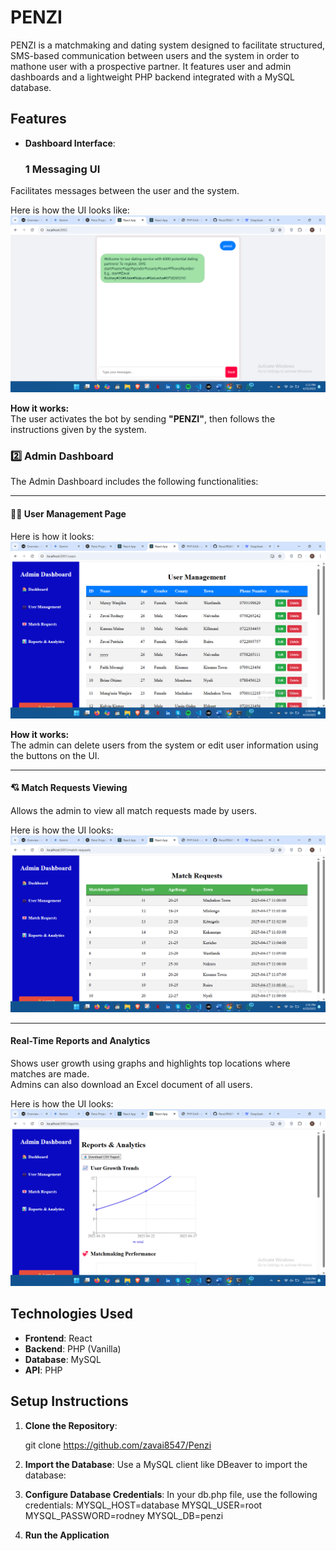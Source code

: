 # PENZI

PENZI is a matchmaking and dating system designed to facilitate structured, SMS-based communication between users and the system in order to mathone user with a prospective partner. It features user and admin dashboards and a lightweight PHP backend integrated with a MySQL database.

## Features
- **Dashboard Interface**:
  ### 1️ Messaging UI  
Facilitates messages between the user and the system.

Here is how the UI looks like:  
![UI Preview](screenshots/messaging-ui.png)

 **How it works:**  
The user activates the bot by sending **"PENZI"**, then follows the instructions given by the system.
### 2️⃣ Admin Dashboard

The Admin Dashboard includes the following functionalities:

---

#### 🧑‍💼 User Management Page  
Here is how it looks:  
![User Management UI](screenshots/usermanagment.png)

**How it works:**  
The admin can delete users from the system or edit user information using the buttons on the UI.

---

#### 💘 Match Requests Viewing  
Allows the admin to view all match requests made by users.  

Here is how the UI looks:  
![Match Requests UI](screenshots/requests.png)

---

####  Real-Time Reports and Analytics  
Shows user growth using graphs and highlights top locations where matches are made.  
Admins can also download an Excel document of all users.

Here is how the UI looks:  
![Reports and Analytics UI](screenshots/reports.png)

## Technologies Used
- **Frontend**: React
- **Backend**: PHP (Vanilla)
- **Database**: MySQL
- **API**: PHP

## Setup Instructions
1. **Clone the Repository**:

   git clone https://github.com/zavai8547/Penzi

2. **Import the Database**:
Use a MySQL client like DBeaver to import the database:

3.  **Configure Database Credentials**:
In your db.php file, use the following credentials:
  MYSQL_HOST=database
MYSQL_USER=root
MYSQL_PASSWORD=rodney
MYSQL_DB=penzi
 
4. **Run the Application**
